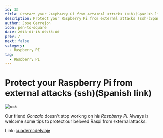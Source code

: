 ```yaml
---
id: 33
title: Protect your Raspberry Pi from external attacks (ssh)(Spanish link)
description: Protect your Raspberry Pi from external attacks (ssh)(Spanish link)
author: Jose Cerrejon
icon: pen-to-square
date: 2013-01-18 09:35:00
prev: /
next: false
category:
  - Raspberry PI
tag:
  - Raspberry PI
---
```


# Protect your Raspberry Pi from external attacks (ssh)(Spanish link)

![ssh](/images/ssh-tunnel.jpg)

Our friend *Gonzalo* doesn't stop working on his *Raspberry Pi*. Always is welcome some tips to protect our beloved Raspi from external attacks.

Link: [cuadernodelviaje](http://cuadernodelviaje.blogspot.com.es/2013/01/protegiendo-un-poco-nuestra-raspberry.html)
